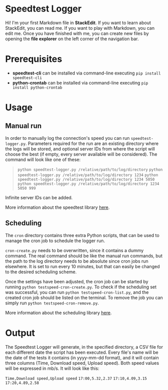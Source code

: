 # Speedtest Logger

Hi! I'm your first Markdown file in **StackEdit**. If you want to learn about StackEdit, you can read me. If you want to play with Markdown, you can edit me. Once you have finished with me, you can create new files by opening the **file explorer** on the left corner of the navigation bar.


# Prerequisites

- **speedtest-cli**  can be installed via command-line executing `pip install speedtest-cli`
- **python-crontab** can be installed via command-line executing `pip install python-crontab`

# Usage

## Manual run

In order to manually log the connection's speed you can run `speedtest-logger.py`. Parameters required for the run are an existing directory where the logs will be stored, and optional server IDs from where the script will choose the best (if empty, every server available will be considered). The command will look like one of these:

>`python speedtest-logger.py /relative/path/to/log/directory`
>`python speedtest-logger.py /relative/path/to/log/directory 1234`
>`python speedtest-logger.py /relative/path/to/log/directory 1234 5050`
>`python speedtest-logger.py /relative/path/to/log/directory 1234 5050 999`

Infinite server IDs can be added.

More information about the speedtest library [here](https://pypi.org/project/speedtest-cli/).

## Scheduling
The `cron` directory contains three extra Python scripts, that can be used to manage the cron job to schedule the logger run. 

`cron-create.py` needs to be overwritten, since it contains a dummy command. The real command should be like the manual run commands, but the path to the log directory needs to be absolute since cron jobs run elsewhere. It is set to run every 10 minutes, but that can easily be changed to the desired scheduling scheme. 

Once the settings have been adjusted, the cron job can be started by running `python testspeed-cron-create.py`. To check if the scheduling set was successful, you can run `python testspeed-cron-list.py`, and the created cron job should be listed on the terminal. To remove the job you can simply run `python testspeed-cron-remove.py`. 

More information about the scheduling library [here](https://pypi.org/project/python-crontab/).

# Output

The Speedtest Logger will generate, in the specified directory, a CSV file for each different date the script has been executed. Every file's name will be the date of the tests it contains (in yyyy-mm-dd format), and it will contain three columns (Time, Download speed, Upload speed). Both speed values will be expressed in mb/s. It will look like this:

`Time,Download speed,Upload speed`
`17:00,5.32,2.37`
`17:10,4.09,3.15`
`17:20,4.89,2.58` 
